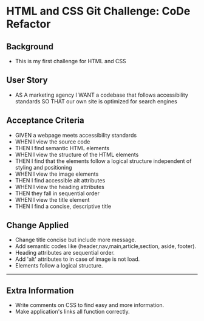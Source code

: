 # HTML and CSS Git Challenge: CoDe Refactor

## Background
* This is my first challenge for HTML and CSS


## User Story
* AS A marketing agency
I WANT a codebase that follows accessibility standards
SO THAT our own site is optimized for search engines

## Acceptance Criteria

* GIVEN a webpage meets accessibility standards
* WHEN I view the source code
* THEN I find semantic HTML elements
* WHEN I view the structure of the HTML elements
* THEN I find that the elements follow a logical structure independent of styling and positioning
* WHEN I view the image elements
* THEN I find accessible alt attributes
* WHEN I view the heading attributes
* THEN they fall in sequential order
* WHEN I view the title element
* THEN I find a concise, descriptive title

## Change Applied
* Change title concise but include more message.
* Add semantic codes like (header,nav,main,article,section, aside, footer).
* Heading attributes are sequential order.
* Add 'alt' attributes to in case of image is not load.
* Elements follow a logical structure.



---

## Extra Information
* Write comments on CSS to find easy and more information.
* Make application's links all function correctly.
